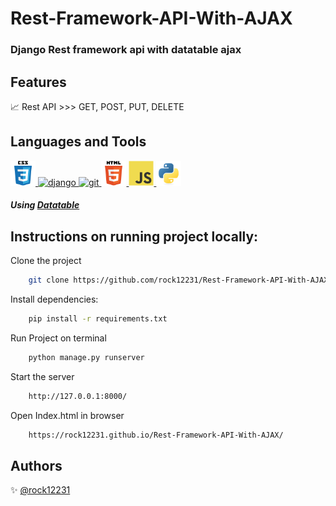 # Rest-Framework-API-With-AJAX
### Django Rest framework api with datatable ajax


## Features

📈 Rest API >>> GET, POST, PUT, DELETE


## Languages and Tools
 </a> <a href="https://www.w3schools.com/css/" target="_blank" rel="noreferrer"> <img src="https://raw.githubusercontent.com/devicons/devicon/master/icons/css3/css3-original-wordmark.svg" alt="css3" width="40" height="40"/> </a> <a href="https://www.djangoproject.com/" target="_blank" rel="noreferrer"> <img src="https://cdn.worldvectorlogo.com/logos/django.svg" alt="django" width="40" height="40"/> </a> <a href="https://git-scm.com/" target="_blank" rel="noreferrer"> <img src="https://www.vectorlogo.zone/logos/git-scm/git-scm-icon.svg" alt="git" width="40" height="40"/> </a> <a href="https://www.w3.org/html/" target="_blank" rel="noreferrer"> <img src="https://raw.githubusercontent.com/devicons/devicon/master/icons/html5/html5-original-wordmark.svg" alt="html5" width="40" height="40"/> </a> <a href="https://developer.mozilla.org/en-US/docs/Web/JavaScript" target="_blank" rel="noreferrer"> <img src="https://raw.githubusercontent.com/devicons/devicon/master/icons/javascript/javascript-original.svg" alt="javascript" width="40" height="40"/> </a>  <a href="https://www.python.org" target="_blank" rel="noreferrer"> <img src="https://raw.githubusercontent.com/devicons/devicon/master/icons/python/python-original.svg" alt="python" width="40" height="40"/> </a>
</p>

##### Using [Datatable](https://datatables.net/)


## Instructions on running project locally:

Clone the project

```bash
    git clone https://github.com/rock12231/Rest-Framework-API-With-AJAX
```

Install dependencies:

```bash
    pip install -r requirements.txt
```

Run Project on terminal

```bash
    python manage.py runserver
```

Start the server

```bash
    http://127.0.0.1:8000/
```

Open Index.html in browser

```bash
    https://rock12231.github.io/Rest-Framework-API-With-AJAX/
```
## Authors

✨ [@rock12231](https://github.com/rock12231)

